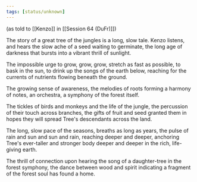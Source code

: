 ```yaml
---
tags: [status/unknown]
---
```

(as told to [[Kenzo]] in [[Session 64 (DuFr)]])

The story of a great tree of the jungles is a long, slow tale. Kenzo listens, and hears the slow ache of a seed waiting to germinate, the long age of darkness that bursts into a vibrant thrill of sunlight. 

The impossible urge to grow, grow, grow, stretch as fast as possible, to bask in the sun, to drink up the songs of the earth below, reaching for the currents of nutrients flowing beneath the ground. 

The growing sense of awareness, the melodies of roots forming a harmony of notes, an orchestra, a symphony of the forest itself. 

The tickles of birds and monkeys and the life of the jungle, the percussion of their touch across branches, the gifts of fruit and seed granted them in hopes they will spread Tree's descendants across the land. 

The long, slow pace of the seasons, breaths as long as years, the pulse of rain and sun and sun and rain, reaching deeper and deeper, anchoring Tree's ever-taller and stronger body deeper and deeper in the rich, life-giving earth.  

The thrill of connection upon hearing the song of a daughter-tree in the forest symphony, the dance between wood and spirit indicating a fragment of the forest soul has found a home. 
